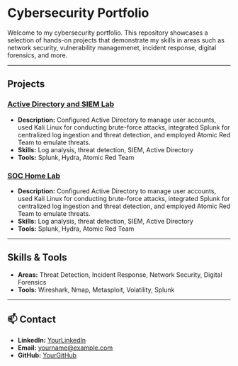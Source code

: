 # Cybersecurity Portfolio

Welcome to my cybersecurity portfolio. This repository showcases a selection of hands-on projects that demonstrate my skills in areas such as network security, vulnerability managemenet, incident response, digital forensics, and more.

---

## Projects

### <a href="https://github.com/jasonhuerta02/Active-Directory-Lab/tree/main">Active Directory and SIEM Lab</a>
- **Description:** Configured Active Directory to manage user accounts, used Kali Linux for conducting brute-force attacks, integrated Splunk for centralized log ingestion and threat detection, and employed Atomic Red Team to emulate threats.
- **Skills:** Log analysis, threat detection, SIEM, Active Directory
- **Tools:** Splunk, Hydra, Atomic Red Team

### <a href="https://github.com/jasonhuerta02/SOC-Home-Lab">SOC Home Lab</a>
- **Description:** Configured Active Directory to manage user accounts, used Kali Linux for conducting brute-force attacks, integrated Splunk for centralized log ingestion and threat detection, and employed Atomic Red Team to emulate threats.
- **Skills:** Log analysis, threat detection, SIEM, Active Directory
- **Tools:** Splunk, Hydra, Atomic Red Team

---

## Skills & Tools

- **Areas:** Threat Detection, Incident Response, Network Security, Digital Forensics
- **Tools:** Wireshark, Nmap, Metasploit, Volatility, Splunk

---

## 📫 Contact

- **LinkedIn:** [YourLinkedIn](https://linkedin.com/in/yourprofile)
- **Email:** yourname@example.com
- **GitHub:** [YourGitHub](https://github.com/yourusername)
